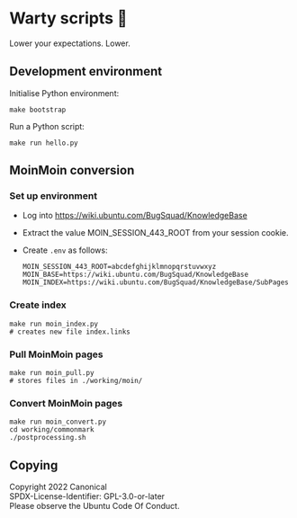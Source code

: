 # Warty scripts 🐗

Lower your expectations. Lower.

## Development environment

Initialise Python environment:

```
make bootstrap
```

Run a Python script:

```
make run hello.py
```

## MoinMoin conversion

### Set up environment

- Log into https://wiki.ubuntu.com/BugSquad/KnowledgeBase

- Extract the value MOIN_SESSION_443_ROOT from your session cookie.

- Create `.env` as follows:

  ```
  MOIN_SESSION_443_ROOT=abcdefghijklmnopqrstuvwxyz
  MOIN_BASE=https://wiki.ubuntu.com/BugSquad/KnowledgeBase
  MOIN_INDEX=https://wiki.ubuntu.com/BugSquad/KnowledgeBase/SubPages
  ```

### Create index

```
make run moin_index.py
# creates new file index.links
```

### Pull MoinMoin pages

```
make run moin_pull.py
# stores files in ./working/moin/
```

### Convert MoinMoin pages

```
make run moin_convert.py
cd working/commonmark
./postprocessing.sh
```

## Copying

Copyright 2022 Canonical \
SPDX-License-Identifier: GPL-3.0-or-later \
Please observe the Ubuntu Code Of Conduct.
